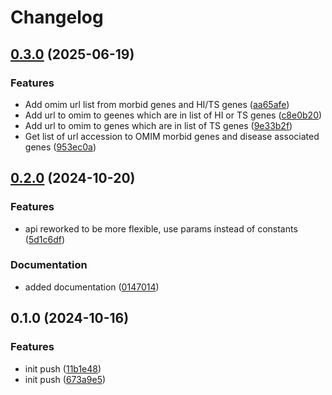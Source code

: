 # Changelog

## [0.3.0](https://github.com/geneton-ltd/genovisio_annotation/compare/v0.2.0...v0.3.0) (2025-06-19)


### Features

* Add omim url list from morbid genes and HI/TS genes ([aa65afe](https://github.com/geneton-ltd/genovisio_annotation/commit/aa65afeb2567913544d2e247840d7ea1d54aa2ee))
* Add url to omim to geenes which are in list of HI or TS genes ([c8e0b20](https://github.com/geneton-ltd/genovisio_annotation/commit/c8e0b209e84898072904732678fd70a6b9c13ce6))
* Add url to omim to genes which are in list of TS genes ([9e33b2f](https://github.com/geneton-ltd/genovisio_annotation/commit/9e33b2fd63ee2effcf309f5ffd4b5012e7d09fde))
* Get list of url accession to OMIM morbid genes and disease associated genes ([953ec0a](https://github.com/geneton-ltd/genovisio_annotation/commit/953ec0a11c7c91d0972c055673beb7e36ef6dab5))

## [0.2.0](https://github.com/geneton-ltd/genovisio_annotation/compare/v0.1.0...v0.2.0) (2024-10-20)


### Features

* api reworked to be more flexible, use params instead of constants ([5d1c6df](https://github.com/geneton-ltd/genovisio_annotation/commit/5d1c6df1eb210343924a8b93582b2f485a763112))


### Documentation

* added documentation ([0147014](https://github.com/geneton-ltd/genovisio_annotation/commit/01470145c69d90375964688acfa943f6ffeeae64))

## 0.1.0 (2024-10-16)


### Features

* init push ([11b1e48](https://github.com/geneton-ltd/genovisio_annotation/commit/11b1e4837ac53ff8996f653cee1afc2f18f126f9))
* init push ([673a9e5](https://github.com/geneton-ltd/genovisio_annotation/commit/673a9e538825665eda872b178c51852d515074e8))
